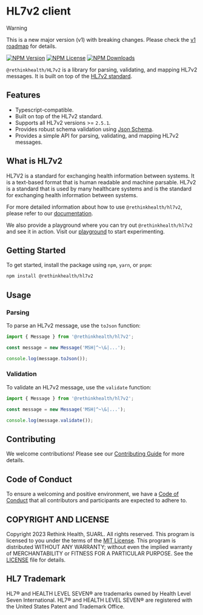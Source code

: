 HL7v2 client
=============

> [!WARNING]  
> This is a new major version (v1) with breaking changes. Please check the [v1 roadmap](/docs/v1.md) for details.

[![NPM Version](https://img.shields.io/npm/v/%40rethinkhealth%2Fhl7v2?style=flat)]() [![NPM License](https://img.shields.io/npm/l/all-contributors.svg?style=flat)](https://github.com/rethinkhealth/hl7v2/blob/main/LICENSE) [![NPM Downloads](https://img.shields.io/npm/dt/%40rethinkhealth/hl7v2?style=flat)]()

`@rethinkhealth/HL7v2` is a library for parsing, validating, and mapping HL7v2 messages. It is built on top of the [HL7v2 standard](https://www.hl7.org/implement/standards/product_section.cfm?section=13).

## Features

- Typescript-compatible.
- Built on top of the HL7v2 standard.
- Supports all HL7v2 versions >= `2.5.1`.
- Provides robust schema validation using [Json Schema](https://json-schema.org/).
- Provides a simple API for parsing, validating, and mapping HL7v2 messages.

## What is HL7v2

HL7V2 is a standard for exchanging health information between systems. It is a text-based format that is human readable and machine parsable. HL7v2 is a standard that is used by many healthcare systems and is the standard for exchanging health information between systems.

For more detailed information about how to use `@rethinkhealth/hl7v2`, please refer to our [documentation](https://www.rethinkhealth.io/hl7v2/docs).

We also provide a playground where you can try out `@rethinkhealth/hl7v2` and see it in action. Visit our [playground](https://www.rethinkhealth.io/hl7v2/playground) to start experimenting.

## Getting Started

To get started, install the package using `npm`, `yarn`, or `pnpm`:

```bash
npm install @rethinkhealth/hl7v2
```

## Usage

### Parsing

To parse an HL7v2 message, use the `toJson` function:

```typescript
import { Message } from '@rethinkhealth/hl7v2';

const message = new Message('MSH|^~\&|...');

console.log(message.toJson());
```

### Validation

To validate an HL7v2 message, use the `validate` function:

```typescript
import { Message } from '@rethinkhealth/hl7v2';

const message = new Message('MSH|^~\&|...');

console.log(message.validate());
```

## Contributing

We welcome contributions! Please see our [Contributing Guide](CONTRIBUTING.md) for more details.

## Code of Conduct

To ensure a welcoming and positive environment, we have a [Code of Conduct](CODE_OF_CONDUCT.md) that all contributors and participants are expected to adhere to.

## COPYRIGHT AND LICENSE

Copyright 2023 Rethink Health, SUARL. All rights reserved. This program is licensed to you under the terms of the [MIT License](https://opensource.org/licenses/MIT). This program is distributed WITHOUT ANY WARRANTY; without even the implied warranty of MERCHANTABILITY or FITNESS FOR A PARTICULAR PURPOSE. See the [LICENSE](LICENSE) file for details.

## HL7 Trademark

HL7® and HEALTH LEVEL SEVEN® are trademarks owned by Health Level Seven International. HL7® and HEALTH LEVEL SEVEN® are registered with the United States Patent and Trademark Office.

